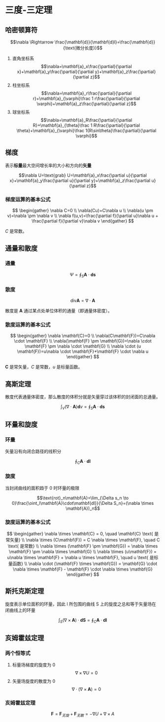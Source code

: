 # 三度-三定理

## 哈密顿算符

$$\nabla \Rightarrow \frac{\mathbf{d}}{\mathbf{d}l}=\frac{\mathbf{d}}{\text{微分长度}}$$

1. 直角坐标系
	$$\nabla=\mathbf{a}_x\frac{\partial}{\partial x}+\mathbf{a}_y\frac{\partial}{\partial y}+\mathbf{a}_z\frac{\partial}{\partial z}$$
2. 柱坐标系
	$$\nabla=\mathbf{a}_r\frac{\partial}{\partial r}+\mathbf{a}_{\varphi}\frac 1 r\frac{\partial}{\partial \varphi}+\mathbf{a}_z\frac{\partial}{\partial z}$$
3. 球坐标系
	$$\nabla=\mathbf{a}_R\frac{\partial}{\partial R}+\mathbf{a}_{\theta}\frac 1 R\frac{\partial}{\partial \theta}+\mathbf{a}_{\varphi}\frac 1{R\sin\theta}\frac{\partial}{\partial \varphi}$$
	

## 梯度

表示**标量**最大空间增长率的大小和方向的**矢量**

$$\nabla U=\text{grab} U=\mathbf{a}_x\frac{\partial u}{\partial x}+\mathbf{a}_y\frac{\partial u}{\partial y}+\mathbf{a}_z\frac{\partial u}{\partial z}$$

### 梯度运算的基本公式

$$
\begin{gather}
\nabla C=0 \\
\nabla(Cu)=C\nabla u \\
\nabla(u \pm v)=\nabla \pm \nabla v \\
\nabla f(u,v)=\frac{\partial f}{\partial u}\nabla u + \frac{\partial f}{\partial v}\nabla v
\end{gather}
$$

$C$ 是常数。

## 通量和散度

### 通量

$$\Psi=\oint_S\mathbf{A}\cdot \mathbf{ds}$$

### 散度

$$\text{div}\mathbf{A}=\nabla \cdot \mathbf{A}$$

散度是 $\mathbf{A}$ 通过某点处单位体积的通量（即通量体密度）。

### 散度运算的基本公式

$$
\begin{gather}
\nabla \mathbf{C}=0 \\
\nabla(C\mathbf{F})=C\nabla \cdot \mathbf{F} \\
\nabla(\mathbf{F} \pm \mathbf{G})=\nabla \cdot \mathbf{F} \pm \nabla \cdot \mathbf{G} \\
\nabla \cdot (u \mathbf{F})=u\nabla \cdot \mathbf{F}+\mathbf{F} \cdot \nabla u
\end{gather}
$$

$\mathbf{C}$ 是常矢量，$C$ 是常数，$u$ 是标量函数。

## 高斯定理

散度代表通量体密度，那么散度的体积分就是矢量穿过该体积的封闭面的总通量。

$$\int_{V}(\nabla\cdot\mathbf{A})\mathbf{d}v=\oint_S \mathbf{A}\cdot\mathbf{ds}$$

## 环量和旋度

### 环量

矢量沿有向闭合路径的线积分

$$\oint_C\mathbf{A}\cdot\mathbf{dl}$$

### 旋度

当封闭曲线的面积趋于 0 时环量的极限

$$\text{rot}_n\mathbf{A}=\lim_{\Delta s_n \to 0}\frac{\oint_l\mathbf{A}\cdot\mathbf{dl}}{\Delta S_n}=(\nabla \times \mathbf{A})_n$$

### 旋度运算的基本公式

 $$
\begin{gather}
\nabla \times \mathbf{C} = 0, \quad \mathbf{C} \text{ 是常矢量} \\
\nabla \times (C\mathbf{F}) = C \nabla \times \mathbf{F}, \quad C \text{ 是常数} \\
\nabla \times (\mathbf{F} \pm \mathbf{G}) = \nabla \times \mathbf{F} \pm \nabla \times \mathbf{G} \\
\nabla \times (u\mathbf{F}) = u\nabla \times \mathbf{F} + \nabla u \times \mathbf{F}, \quad u \text{ 是标量函数} \\
\nabla \cdot (\mathbf{F} \times \mathbf{G}) = \mathbf{G} \cdot \nabla \times \mathbf{F} - \mathbf{F} \cdot \nabla \times \mathbf{G}
\end{gather}
$$

## 斯托克斯定理

旋度表示单位面积的环量，因此 l 所包围的曲线 S 上的旋度之总和等于矢量场在闭曲线上的环量

$$\int_S(\nabla \times \mathbf{A})\cdot\mathbf{dS}=\oint_C \mathbf{A}\cdot\mathbf{dl}$$


## 亥姆霍兹定理

### 两个恒等式

1. 标量场梯度的旋度为 0
	$$\nabla \times \nabla U=0$$
2. 矢量场旋度的散度为 0
	$$\nabla \cdot (\nabla \times \mathbf{A})=0$$

### 亥姆霍兹定理

$$\mathbf{F}=\mathbf{F}_{无旋}+\mathbf{F}_{无散}=-\nabla U+\nabla\times A$$
